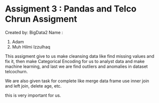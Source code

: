 # Assigment 3 : Pandas and Telco Chrun Assigment

Created by: BigData2 
Name : 
1. Adam 
2. Muh Hilmi Izzulhaq

This assigment give to us make cleansing data like find missing values and fix it, then make Categorical Encoding for us to analyst data and make machine learning, and last we are find outliers and anomalies in dataset telcochurn. 

We are also given task for complete like merge data frame use inner join and left join, delete age, etc. 

this is very important for us. 

